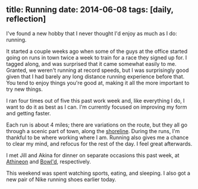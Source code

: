 title: Running
date: 2014-06-08
tags: [daily, reflection]
---

I've found a new hobby that I never thought I'd enjoy as much as I do: running.
 
It started a couple weeks ago when some of the guys at the office started going on runs in town twice a week to train for a race they signed up for. I tagged along, and was surprised that it came somewhat easily to me. Granted, we weren't running at record speeds, but I was surprisingly good given that I had barely any long distance running experience before that. You tend to enjoy things you're good at, making it all the more important to try new things.

I ran four times out of five this past work week and, like everything I do, I want to do it as best as I can. I'm currently focused on improving my form and getting faster.

Each run is about 4 miles; there are variations on the route, but they all go through a scenic part of town, along the [shoreline](https://www.google.com/maps/@37.915408,-122.383009,15z). During the runs, I'm thankful to be where working where I am. Running also gives me a chance to clear my mind, and refocus for the rest of the day. I feel great afterwards.

I met Jill and Akina for dinner on separate occasions this past week, at [Athineon](http://www.athineon1.com/) and [Bowl'd](http://www.bowldsolano.com/), respectively.

This weekend was spent watching sports, eating, and sleeping. I also got a new pair of Nike running shoes earlier today.
